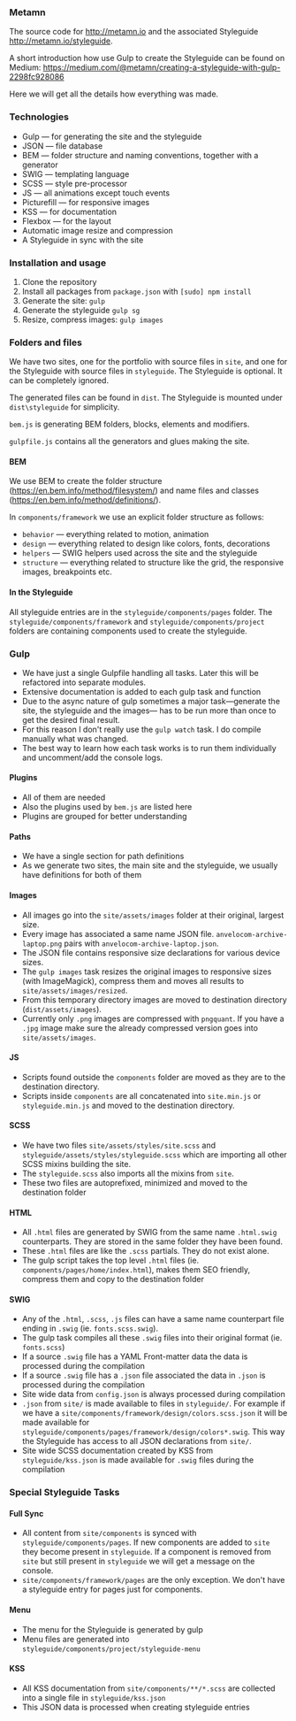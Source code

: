 ### Metamn

The source code for http://metamn.io and the associated Styleguide http://metamn.io/styleguide.

A short introduction how use Gulp to create the Styleguide can be found on Medium: https://medium.com/@metamn/creating-a-styleguide-with-gulp-2298fc928086

Here we will get all the details how everything was made.

### Technologies

* Gulp &mdash; for generating the site and the styleguide
* JSON &mdash; file database
* BEM &mdash; folder structure and naming conventions, together with a generator
* SWIG &mdash; templating language
* SCSS &mdash; style pre-processor
* JS &mdash; all animations except touch events
* Picturefill &mdash; for responsive images
* KSS &mdash; for documentation
* Flexbox &mdash; for the layout
* Automatic image resize and compression
* A Styleguide in sync with the site


### Installation and usage

1. Clone the repository
2. Install all packages from `package.json` with `[sudo] npm install`
3. Generate the site: `gulp`
4. Generate the styleguide `gulp sg`
5. Resize, compress images: `gulp images`



### Folders and files

We have two sites, one for the portfolio with source files in `site`, and one for
the Styleguide with source files in `styleguide`.
The Styleguide is optional. It can be completely ignored.

The generated files can be found in `dist`. The Styleguide is mounted under `dist\styleguide`
for simplicity.

`bem.js` is generating BEM folders, blocks, elements and modifiers.

`gulpfile.js` contains all the generators and glues making the site.



#### BEM

We use BEM to create the folder structure (https://en.bem.info/method/filesystem/) and name files and classes (https://en.bem.info/method/definitions/).

In `components/framework` we use an explicit folder structure as follows:

* `behavior` &mdash; everything related to motion, animation
* `design` &mdash; everything related to design like colors, fonts, decorations
* `helpers` &mdash; SWIG helpers used across the site and the styleguide
* `structure` &mdash; everything related to structure like the grid, the responsive images, breakpoints etc.


#### In the Styleguide

All styleguide entries are in the `styleguide/components/pages` folder.
The `styleguide/components/framework` and `styleguide/components/project` folders are containing
components used to create the styleguide.


### Gulp

* We have just a single Gulpfile handling all tasks. Later this will be refactored into separate modules.
* Extensive documentation is added to each gulp task and function
* Due to the async nature of gulp sometimes a major task&mdash;generate the site, the styleguide and the images&mdash; has to be run more than once to get the desired final result.
* For this reason I don't really use the `gulp watch` task. I do compile manually what was changed.
* The best way to learn how each task works is to run them individually and uncomment/add the console logs.


#### Plugins

* All of them are needed
* Also the plugins used by `bem.js` are listed here
* Plugins are grouped for better understanding


#### Paths

* We have a single section for path definitions
* As we generate two sites, the main site and the styleguide, we usually have definitions for both of them


#### Images

* All images go into the `site/assets/images` folder at their original, largest size.
* Every image has associated a same name JSON file. `anvelocom-archive-laptop.png` pairs with `anvelocom-archive-laptop.json`.
* The JSON file contains responsive size declarations for various device sizes.
* The `gulp images` task resizes the original images to responsive sizes (with ImageMagick), compress them and moves all results to `site/assets/images/resized`.
* From this temporary directory images are moved to destination directory (`dist/assets/images`).
* Currently only `.png` images are compressed with `pngquant`. If you have a `.jpg` image make sure the already compressed version goes into `site/assets/images`.

#### JS

* Scripts found outside the `components` folder are moved as they are to the destination directory.
* Scripts inside `components` are all concatenated into `site.min.js` or `styleguide.min.js` and moved to the destination directory.


#### SCSS

* We have two files `site/assets/styles/site.scss` and `styleguide/assets/styles/styleguide.scss` which are importing all other SCSS mixins building the site.
* The `styleguide.scss` also imports all the mixins from `site`.
* These two files are autoprefixed, minimized and moved to the destination folder


#### HTML

* All `.html` files are generated by SWIG from the same name `.html.swig` counterparts. They are stored in the same folder they have been found.
* These `.html` files are like the `.scss` partials. They do not exist alone.
* The gulp script takes the top level `.html` files (ie. `components/pages/home/index.html`), makes them SEO friendly, compress them and copy to the destination folder


#### SWIG

* Any of the `.html`, `.scss`, `.js` files can have a same name counterpart file ending in `.swig` (ie. `fonts.scss.swig`).
* The gulp task compiles all these `.swig` files into their original format (ie. `fonts.scss`)
* If a source `.swig` file has a YAML Front-matter data the data is processed during the compilation
* If a source `.swig` file has a `.json` file associated the data in `.json` is processed during the compilation
* Site wide data from `config.json` is always processed during compilation
* `.json` from `site/` is made available to files in `styleguide/`. For example if we have a `site/components/framework/design/colors.scss.json` it will be made available for `styleguide/components/pages/framework/design/colors*.swig`. This way the Styleguide has access to all JSON declarations from `site/`.
* Site wide SCSS documentation created by KSS from `styleguide/kss.json` is made available for `.swig` files during the compilation



### Special Styleguide Tasks

#### Full Sync

* All content from `site/components` is synced with `styleguide/components/pages`. If new components are added to `site` they become present in `styleguide`. If a component is removed from `site` but still present in `styleguide` we will get a message on the console.
* `site/components/framework/pages` are the only exception. We don't have a styleguide entry for pages just for components.

#### Menu

* The menu for the Styleguide is generated by gulp
* Menu files are generated into `styleguide/components/project/styleguide-menu`

#### KSS

* All KSS documentation from `site/components/**/*.scss` are collected into a single file in `styleguide/kss.json`
* This JSON data is processed when creating styleguide entries

